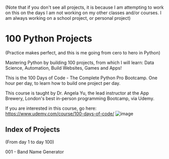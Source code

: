 (Note that if you don't see all projects, it is because I am attempting to work on this on the days I am not working on my other classes and/or courses. I am always working on a school project, or personal project)

<h1>100 Python Projects</h1> (Practice makes perfect, and this is me going from cero to hero in Python)<br/>

Mastering Python by building 100 projects, from which I will learn: Data Science, Automation, Build Websites, Games and Apps!


This is the 100 Days of Code - The Complete Python Pro Bootcamp.
One hour per day, to learn how to build one project per day.

This course is taught by Dr. Angela Yu, the lead instructor at the App Brewery, London's best in-person programming Bootcamp, via Udemy.

If you are interested in this course, go here:
https://www.udemy.com/course/100-days-of-code/ 
![image](https://github.com/vara-co/100-Days-of-code/assets/152572519/90155183-90be-468c-bfb2-e053e3730041)

<h2>Index of Projects</h2> (From day 1 to day 100)<br/>

001 - Band Name Generator
